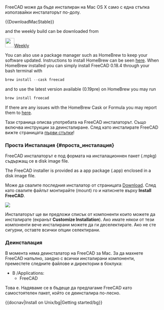 





<div class="mw-translate-fuzzy">

FreeCAD може да бъде инсталиран на Mac OS X само с една стъпка използвайки инсталаторът по-долу.


</div>


{{DownloadMacStable}}

and the weekly build can be downloaded from

<img alt="" src=images/Nightly.png  style="width:30px;">[Weekly](https://github.com/FreeCAD/FreeCAD-AppImage/releases/tag/weekly-builds)

You can also use a package manager such as HomeBrew to keep your software updated. Instructions to install HomeBrew can be seen [here](https://brew.sh/). When HomeBrew installed you can simply install FreeCAD 0.18.4 through your bash terminal with


```python
brew install --cask freecad
```

and to use the latest version available (0.19pre) on HomeBrew you may run


```python
brew install freecad
```

If there are any issues with the HomeBrew Cask or Formula you may report them to [here](https://github.com/FreeCAD/homebrew-freecad).

Тази страница описва употребата на FreeCAD инсталаторът. Също включва инструкции за деинсталиране. След като инсталирате FreeCAD вижте страницата [първи стъпки](Getting_started/bg.md)!

### Проста Инсталация {#проста_инсталация}

FreeCAD инсталаторът е под формата на инсталационнен пакет (.mpkg) съдържащ се в disk image file.

The FreeCAD installer is provided as a app package (.app) enclosed in a disk image file.

Може да свалите последния инсталатор от страницата [Download](Download/bg.md). След като свалите файлът монтирайте (mount) го и натиснете върху **Install FreeCAD**.

![](images/mac_installer_1.png )

Инсталаторът ще ви предложи списък от компоненти които можете да инсталирате (екранът **Customize Installation**). Ако имате някои от тези компоненти вече инсталирани можете да ги деселектирате. Ако не сте сигурни, оставте всички опции селектирани.

### Деинсталация

В момента няма деинсталатор на FreeCAD за Mac. За да махнете FreeCAD напълно, заедно с всички инсталирани компоненти, преместете следните файлове и директории в боклука:

-   В /Applications:
    -   FreeCAD


<div class="mw-translate-fuzzy">

Това е. Надяваме се в бъдеще да предлагаме FreeCAD като самостоятелен пакет, който се деинсталира по-лесно.


</div>


<div class="mw-translate-fuzzy">


{{docnav|Install on Unix/bg|Getting started/bg}}


</div>



